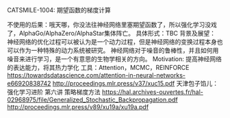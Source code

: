 CATSMILE-1004: 期望函数的梯度计算

不使用的后果：哦天哪，你没法往神经网络里塞期望函数了，所以强化学习没戏了，AlphaGo/AlphaZero/AlphaStar集体阵亡。
具体形式：TBC
背景及展望：
神经网络的优化过程可以被认为是一个动力过程，但是神经网络的变换过程本身也可以作为一种特殊的动力系统被研究。
神经网络对于噪音的鲁棒性，并且如何用噪音来进行学习，是一个有意思的生物学相关的方向。
Motivation: 提高神经网络的表达能力，将其热力学化
工具：Attention，MCMC，REINFORCE
https://towardsdatascience.com/attention-in-neural-networks-e66920838742
http://proceedings.mlr.press/v37/xuc15.pdf
天津包子馅儿：强化学习进阶 第六讲 策略梯度方法
https://hal.archives-ouvertes.fr/hal-02968975/file/Generalized_Stochastic_Backpropagation.pdf
http://proceedings.mlr.press/v89/xu19a/xu19a.pdf
